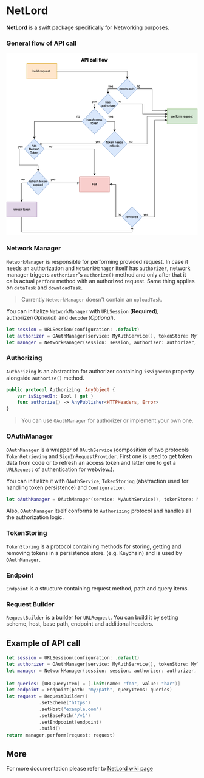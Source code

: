 # NetLord

**NetLord** is a swift package specifically for Networking purposes.

### General flow of API call

![](./Docs/NetworkingFlowDiagram.png)

### Network Manager

`NetworkManager` is responsible for performing provided request. In case it needs an authorization and `NetworkManager` itself has `authorizer`, network manager triggers `authorizer`'s `authorize()` method and only after that it calls actual `perform` method with an authorized request. Same thing applies on `dataTask` and `downloadTask`. 

> Currently `NetworkManager` doesn't contain an `uploadTask`.

You can initialize `NetworkManager` with `URLSession` (**Required**), authorizer(*Optional*) and `decoder`(*Optional*).

```swift
let session = URLSession(configuration: .default)
let authorizer = OAuthManager(service: MyAuthService(), tokenStore: MyTokenStore())
let manager = NetworkManager(session: session, authorizer: authorizer, decoder: JSONDecoder())
```

### Authorizing

`Authorizing` is an abstraction for authorizer containing `isSignedIn` property alongside `authorize()` method.

```Swift
public protocol Authorizing: AnyObject {
    var isSignedIn: Bool { get }
    func authorize() -> AnyPublisher<HTTPHeaders, Error>
}
```

> You can use `OAuthManager` for authorizer or implement your own one.

### OAuthManager

`OAuthManager` is a wrapper of `OAuthService` (composition of two protocols `TokenRetrieving` and `SignInRequestProvider`. First one is used to get token data from code or to refresh an access token and latter one to get a `URLRequest` of authentication for webview.).

You can initialize it with `OAuthService`, `TokenStoring` (abstraction used for handling token persistence) and `Configuration`.

```swift
let oAuthManager = OAuthManager(service: MyAuthService(), tokenStore: MyTokenStore())
```

Also, `OAuthManager` itself conforms to `Authorizing` protocol and handles all the authorization logic.

### TokenStoring

`TokenStoring` is a protocol containing methods for storing, getting and removing tokens in a persistence store. (e.g. Keychain) and is used by `OAuthManager`.

### Endpoint

`Endpoint` is a structure containing request method, path and query items.

### Request Builder

`RequestBuilder` is a builder for `URLRequest`. You can build it by setting scheme, host, base path, endpoint and additional headers.

## Example of API call

```Swift
let session = URLSession(configuration: .default)
let authorizer = OAuthManager(service: MyAuthService(), tokenStore: MyTokenStore())
let manager = NetworkManager(session: session, authorizer: authorizer, decoder: JSONDecoder())

let queries: [URLQueryItem] = [.init(name: "foo", value: "bar")]
let endpoint = Endpoint(path: "my/path", queryItems: queries)
let request = RequestBuilder()
            .setScheme("https")
            .setHost("example.com")
            .setBasePath("/v1")
            .setEndpooint(endpoint)
            .build()
return manager.perform(request: request)
```

## More
For more documentation please refer to [NetLord wiki page](https://github.com/kakhaberikiknadze/NetLord/wiki)
